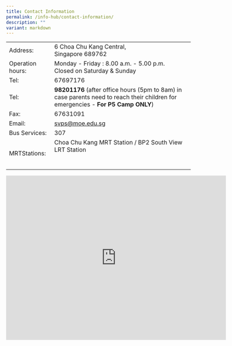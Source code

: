 ```yaml
---
title: Contact Information
permalink: /info-hub/contact-information/
description: ""
variant: markdown
---
```

<table>
<tbody>
<tr>     
<td>Address:
</td>
<td>6 Choa Chu Kang Central,<br>Singapore 689762
</td>
</tr>
<tr>    
<td>Operation hours:
</td>  
<td>Monday - Friday : 8.00 a.m. - 5.00 p.m.<br>
            Closed on Saturday &amp; Sunday
	</td>
</tr>
<tr>
<td>Tel:
</td>
<td>67697176<br>
	</td>
</tr>
	<tr>
<td>Tel:
</td>
<td><strong>98201176</strong> (after office hours (5pm to 8am) in case parents need to reach their children for emergencies - <strong>For P5 Camp ONLY</strong>)
</td>
</tr>
<tr>
<td>Fax:
</td> 
<td>67631091
</td>
</tr><tr>
<td>Email:
</td>
<td><a href="mailto:svps@moe.edu.sg">
          svps@moe.edu.sg
</a></td>  
</tr>  
<tr>     
<td>Bus Services:
</td>   
<td>307
</td>
</tr>
<tr> 
<td>MRTStations:
</td>    
<td>Choa Chu Kang MRT Station / BP2 South View LRT Station
        <br>
        <br>
        <br>
</td>
</tr>
</tbody>
</table>
<iframe allowfullscreen="" style="border:0" frameborder="0" height="450" width="600" src="https://www.google.com/maps/embed?pb=!1m18!1m12!1m3!1d1994.3294046158096!2d103.74599711282362!3d1.3813669018695591!2m3!1f0!2f0!3f0!3m2!1i1024!2i768!4f13.1!3m3!1m2!1s0x31da11c18f5d9df1%3A0xb3b685f587791a28!2sSouth+View+Primary+School!5e0!3m2!1sen!2ssg!4v1514899797655"></iframe>
